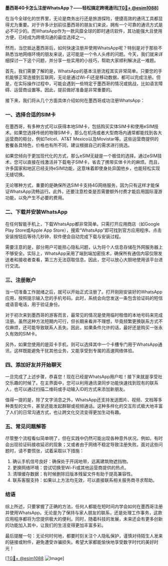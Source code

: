 **墨西哥4G卡怎么注册WhatsApp？——轻松搞定跨境通讯[[TG💪+ @esim1088](https://t.me/s/esim1088)]**

在当今全球化的世界里，无论是商务出行还是旅游探险，便捷高效的通讯工具都显得尤为重要。对于许多计划前往墨西哥的朋友们来说，拥有一个可靠的通讯方式是必不可少的。而WhatsApp作为一款风靡全球的即时通讯软件，其功能强大且使用方便，已经成为跨境沟通的最佳选择之一。

然而，当您抵达墨西哥后，如何快速注册并使用WhatsApp呢？特别是对于那些不熟悉当地网络环境的朋友来说，这可能是一个令人头疼的问题。今天，我们就来详细探讨一下这个问题，并分享一些实用的小技巧，帮助大家顺利解决这一难题。

首先，我们需要了解的是，WhatsApp的基本注册流程其实非常简单。只要您的手机能够正常连接到互联网，无论是通过Wi-Fi还是移动数据，都可以完成注册。但是，在实际操作过程中，可能会遇到一些特定于墨西哥的情况或挑战，比如语言障碍、运营商设置等。因此，提前做好准备是非常重要的。

接下来，我们将从几个方面具体介绍如何在墨西哥成功注册WhatsApp：

### **一、选择合适的SIM卡**
在墨西哥，有多种方式可以获得本地SIM卡，包括购买实体SIM卡和使用eSIM技术。如果您选择传统的物理SIM卡，那么在机场或者大型商场内通常都能找到各大运营商的柜台，例如Telcel、AT&T Mexico以及Movistar等。这些运营商提供的套餐各具特色，价格也有所不同，建议根据自己的需求进行挑选。

如果您倾向于更加现代化的方式，那么eSIM无疑是一个极佳的选择。通过eSIM技术，您可以直接在线激活并下载电子SIM卡，省去了携带实体卡片的麻烦。而且，许多国家和地区已经支持eSIM功能，这意味着即使身处异国他乡，也能轻松实现无缝切换。

无论哪种方式，重要的是确保所选SIM卡支持4G网络服务，因为只有这样才能保证WhatsApp流畅运行。此外，还要注意检查是否需要额外付费才能启用国际漫游功能，以免产生不必要的费用。

### **二、下载并安装WhatsApp**
在任何智能手机上，下载WhatsApp都非常简单。只需打开应用商店（如Google Play Store或Apple App Store），搜索“WhatsApp”即可找到官方应用程序。点击安装按钮后等待几秒钟，软件便会自动完成下载与安装过程。

需要注意的是，部分用户可能担心隐私问题，认为将个人信息存储在外网服务器上不够安全。实际上，WhatsApp采用了端到端加密技术，确保所有通信内容仅限发送者和接收者查看，第三方无法窃取信息。因此，您可以放心大胆地使用该平台进行交流。

### **三、注册账户**
当一切准备工作就绪之后，就可以开始正式注册了。打开刚刚安装好的WhatsApp应用，按照提示输入您的手机号码。此时，系统会向您发送一条包含验证码的短信或语音电话，用于验证身份。

对于初次来到墨西哥的游客而言，最常见的情况是使用临时租借的本地号码来完成注册。虽然这种方法短期内可行，但长期来看并不理想，毕竟频繁更换联系方式不仅麻烦，还可能导致联系人丢失。因此，如果条件允许的话，最好还是购买一张永久有效的SIM卡。

另外，如果您使用的是双卡手机，则可以选择其中一个卡槽专门用于WhatsApp通讯，这样既能避免干扰其他业务，又能享受到专属的高速网络体验。

### **四、添加好友并开始聊天**
一旦完成了上述步骤，恭喜您！现在已经是WhatsApp用户啦！接下来就是享受社交乐趣的时候了。在主界面中，您可以利用通讯录同步功能快速找到现有的联系人，也可以通过扫描二维码或手动输入ID的方式来添加新朋友。

值得一提的是，除了文字消息之外，WhatsApp还支持发送图片、视频、文档等多种类型的文件，甚至还能发起群聊或视频通话。这种多样化的交互形式极大地丰富了人们的日常沟通方式，也让跨文化交流变得更加生动有趣。

### **五、常见问题解答**
尽管整个流程看似简单明了，但在实践中仍然可能出现各种意外状况。例如，有时会出现验证码接收延迟的现象；又或者由于网络不稳定导致注册失败。面对这些问题时，请不要慌张，试着采取以下措施：

1. 确认手机信号良好：确保处于开阔地带，远离建筑物遮挡物。
2. 更换网络环境：尝试切换至Wi-Fi或其他运营商提供的热点。
3. 清理缓存数据：有时候删除旧版本残留文件有助于提高兼容性。
4. 联系客服支持：如果以上方法均无效，可以直接联系相关服务商寻求帮助。

### **结语**
综上所述，只要掌握了正确的方法，任何人都能在短时间内学会如何在墨西哥注册并使用WhatsApp。无论是为了保持与家人朋友的联系，还是处理工作事务，这款应用程序都将为您提供极大的便利。同时，随着科技的发展，未来还会有更多创新的功能加入其中，让我们的生活变得更加丰富多彩。

最后提醒一句：无论何时何地，都要时刻关注个人隐私保护，谨慎对待陌生人发来的链接或附件，避免遭受诈骗损失。希望大家都能愉快地享受数字时代的美好时光！

[[TG💪+ @esim1088](https://t.me/s/esim1088) ![Image](https://i.postimg.cc/4NQfJmqS/Snipaste-2025-05-13-00-14-12.png)]